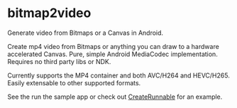 # bitmap2video
Generate video from Bitmaps or a Canvas in Android.

Create mp4 video from Bitmaps or anything you can draw to a hardware accelerated Canvas.  Pure, simple Android MediaCodec implementation.  Requires no third party libs or NDK.

Currently supports the MP4 container and both AVC/H264 and HEVC/H265.  Easily extensable to other supported formats.  

See the run the sample app or check out [CreateRunnable](app/src/main/java/com/homesoft/bitmap2video/CreateRunnable.java) for an example.
